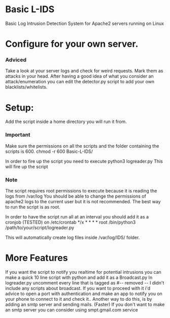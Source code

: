 # Basic L-IDS
 Basic Log Intrusion Detection System for Apache2 servers running on Linux

# Configure for your own server.
### **Adviced**
Take a look at your server logs and check for weird requests. Mark them as attacks in your head.
After having a good idea of what you consider an attack/enumeration you can edit the detector.py script to add your own blacklists/whitelists.

# Setup:
Add the  script  inside a home directory you will run it from. 

### **Important** 
Make sure the permissions on all the scripts and the folder containing the scripts is 600. chmod -r 600 Basic-L-IDS/

In order to fire up the script you need to execute python3 logreader.py
This will fire up the script

### **Note**
The script requires root permissions to execute because it is reading the logs from /var/log
You should be able to change the permissions of apache2 logs to the current user but it is not recommended.
The best way to run the script is as root.

In order to have the script run all at an interval you should add it as a cronjob (TESTED) on /etc/crontab
*/x * * * * root /bin/python3 /path/to/your/script/logreader.py

This will automatically create log files inside /var/log/IDS/ folder.

# More Features

If you want the script to notify you realtime for potential intrusions you can make a quick 10 line script with python and add it as a Broadcast.py
In logreader.py uncomment every line that is tagged as #-- removed --
I didn't include any scripts about broadcast. If you want to proceed with it i'd advice to open a port with authentication and make an app to notify you on your phone to connect to it and check it.. Another way to do this, is by adding an smtp server and sending mails. (Faster) 
If you don't want to make an smtp server you can consider using smpt.gmail.com service

